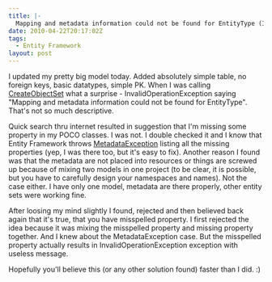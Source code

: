 ```yaml
---
title: |-
  Mapping and metadata information could not be found for EntityType (InvalidOperationException)
date: 2010-04-22T20:17:02Z
tags:
  - Entity Framework
layout: post
---
```

I updated my pretty big model today. Added absolutely simple table, no foreign keys, basic datatypes, simple PK. When I was calling [CreateObjectSet][1]<T> what a surprise - InvalidOperationException saying "Mapping and metadata information could not be found for EntityType". That's not so much descriptive.

Quick search thru internet resulted in suggestion that I'm missing some property in my POCO classes. I was not. I double checked it and I know that Entity Framework throws [MetadataException][2] listing all the missing properties (yep, I was there too, but it's easy to fix). Another reason I found was that the metadata are not placed into resources or things are screwed up because of mixing two models in one project (to be clear, it is possible, but you have to carefully design your namespaces and names). Not the case either. I have only one model, metadata are there properly, other entity sets were working fine.

After loosing my mind slightly I found, rejected and then believed back again that it's true, that you have misspelled property. I first rejected the idea because it was mixing the misspelled property and missing property together. And I knew about the MetadataException case. But the misspelled property actually results in InvalidOperationException exception with useless message.

Hopefully you'll believe this (or any other solution found) faster than I did. :)

[1]: http://msdn.microsoft.com/en-us/library/dd382944.aspx
[2]: http://msdn.microsoft.com/en-us/library/system.data.metadataexception.aspx